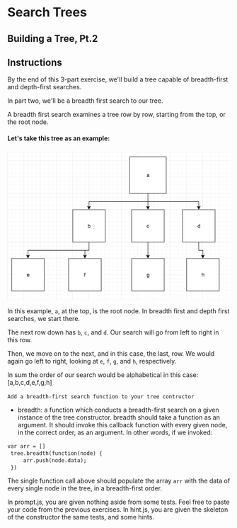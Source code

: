# Search Trees

## Building a Tree, Pt.2

## Instructions

By the end of this 3-part exercise, we'll build a tree capable of breadth-first and depth-first searches.

In part two, we'll be a breadth first search to our tree.

A breadth first search examines a tree row by row, starting from the top, or the root node.

#### Let's take this tree as an example:
<img src="breadth-first.png">

In this example, `a`, at the top, is the root node. In breadth first and depth first searches, we start there.

The next row down has `b`, `c`, and `d`. Our search will go from left to right in this row. 

Then, we move on to the next, and in this case, the last, row. We would again go left to right, looking at `e`, `f`, `g`, and `h`, respectively. 

In sum the order of our search would be alphabetical in this case: [a,b,c,d,e,f,g,h]

`Add a breadth-first search function to your tree contructor`

- breadth: a function which conducts a breadth-first search on a given instance of the tree constructor. breadth should take a function as an argument. It should invoke this callback function with every given node, in the correct order, as an argument. In other words, if we invoked:
```
var arr = []
 tree.breadth(function(node) {
     arr.push(node.data);
 })
```
The single function call above should populate the array `arr` with the data of every single node in the tree, in a breadth-first order.

In prompt.js, you are given nothing aside from some tests. Feel free to paste your code from the previous exercises. In hint.js, you are given the skeleton of the constructor the same tests, and some hints.